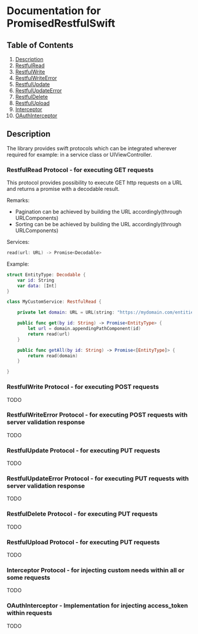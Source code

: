 # Documentation for PromisedRestfulSwift

## Table of Contents
1.  [Description](#description)
1.  [RestfulRead](#restfulread)
2.  [RestfulWrite](#restfulwrite)
3.  [RestfulWriteError](#restfulwriteerror)
4.  [RestfulUpdate](#restfulupdate)
5.  [RestfulUpdateError](#restfulupdateerror)
6.  [RestfulDelete](#restfuldelete)
7.  [RestfulUpload](#restfulupload)
8.  [Interceptor](#interceptor)
9.  [OAuthInterceptor](#oauthinterceptor)

## Description <a name="description"></a>
The library provides swift protocols which can be integrated wherever required for example: in a service class or UIViewController.

### RestfulRead Protocol - for executing GET requests <a name="restfulread"></a>
This protocol provides possibility to execute GET http requests on a URL and returns a promise with a decodable result.

Remarks:
-   Pagination can be achieved by building the URL accordingly(through URLComponents)
-   Sorting can be be achieved by building the URL accordingly(through URLComponents)

Services:

```swift
read(url: URL) -> Promise<Decodable>
```

Example:

```swift
struct EntityType: Decodable {
    var id: String
    var data: [Int]
}

class MyCustomService: RestfulRead {

    private let domain: URL = URL(string: "https://mydomain.com/entities")!

    public func get(by id: String) -> Promise<EntityType> {
        let url = domain.appendingPathComponent(id)
        return read(url)
    }

    public func getAll(by id: String) -> Promise<[EntityType]> {
        return read(domain)
    }

}
```

### RestfulWrite Protocol - for executing POST requests <a name="restfulwrite"></a>
TODO
### RestfulWriteError Protocol - for executing POST requests with server validation response <a name="restfulwriteerror"></a>
TODO
### RestfulUpdate Protocol - for executing PUT requests <a name="restfulupdate"></a>
TODO
### RestfulUpdateError Protocol - for executing PUT requests with server validation response <a name="restfulupdateerror"></a>
TODO
### RestfulDelete Protocol - for executing PUT requests <a name="restfuldelete"></a>
TODO
### RestfulUpload Protocol - for executing PUT requests <a name="restfulupload"></a>
TODO
### Interceptor Protocol - for injecting custom needs within all or some requests <a name="interceptor"></a>
TODO
### OAuthInterceptor - Implementation for injecting access_token within requests <a name="oauthinterceptor"></a>
TODO
